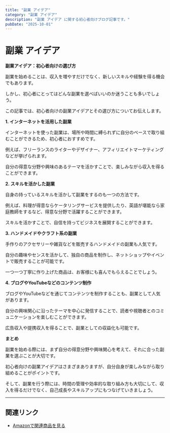 ```yaml
---
title: "副業 アイデア"
category: "副業 アイデア"
description: "副業 アイデア に関する初心者向けブログ記事です。"
pubDate: "2025-10-01"
---
```


# 副業 アイデア

**副業アイデア：初心者向けの選び方**

副業を始めることは、収入を増やすだけでなく、新しいスキルや経験を得る機会でもあります。

しかし、初心者にとってはどんな副業を選べばいいのか迷うことも多いでしょう。

この記事では、初心者向けの副業アイデアとその選び方についてお伝えします。



**1. インターネットを活用した副業**

インターネットを使った副業は、場所や時間に縛られずに自分のペースで取り組むことができるため、初心者におすすめです。

例えば、フリーランスのライターやデザイナー、アフィリエイトマーケティングなどが挙げられます。

自分の得意な分野や興味のあるテーマを活かすことで、楽しみながら収入を得ることができます。



**2. スキルを活かした副業**

自身の持っているスキルを活かして副業をするのも一つの方法です。

例えば、料理が得意ならケータリングサービスを提供したり、英語が堪能なら家庭教師をするなど、得意な分野で活躍することができます。

スキルを活かすことで、自信を持ってビジネスを展開することができます。



**3. ハンドメイドやクラフト系の副業**

手作りのアクセサリーや雑貨などを販売するハンドメイドの副業も人気です。

自分の趣味やセンスを活かして、独自の商品を制作し、ネットショップやイベントで販売することが可能です。

一つ一つ丁寧に作り上げた商品は、お客様にも喜んでもらえることでしょう。



**4. ブログやYouTubeなどのコンテンツ制作**

ブログやYouTubeなどを通じてコンテンツを制作することも、副業として人気があります。

自分の興味関心に沿ったテーマを中心に発信することで、読者や視聴者とのコミュニケーションを楽しむことができます。

広告収入や提携収入を得ることで、副業としての収益化も可能です。



**まとめ**

副業を始める際には、まず自分の得意分野や興味関心を考えて、それに合った副業を選ぶことが大切です。

初心者向けの副業アイデアはさまざまありますが、自分自身が楽しみながら取り組めることがポイントです。

そして、副業を行う際には、時間の管理や効率的な取り組み方も大切にして、収入を得るだけでなく、自己成長やスキルアップにもつなげていきましょう。



---

## 関連リンク

- [Amazonで関連商品を見る](https://www.amazon.co.jp/s?k=%E5%89%AF%E6%A5%AD+%E3%82%A2%E3%82%A4%E3%83%87%E3%82%A2&tag=autowritehubai-22)

